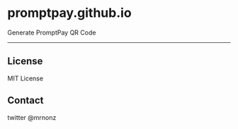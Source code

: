 # promptpay.github.io
Generate PromptPay QR Code

---

## License
MIT License

## Contact
twitter @mrnonz
